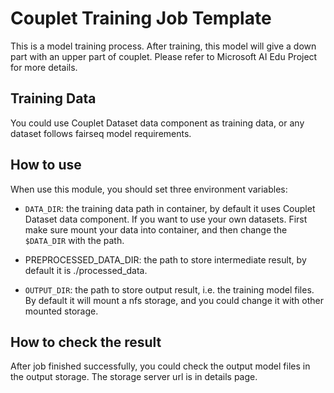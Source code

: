 # Couplet Training Job Template

This is a model training process. After training, this model will give a down part with an upper part of couplet. Please refer to Microsoft AI Edu Project for more details.

## Training Data

You could use Couplet Dataset data component as training data, or any dataset follows fairseq model requirements.

## How to use

When use this module, you should set three environment variables:

- ```DATA_DIR```: the training data path in container, by default it uses Couplet Dataset data component. If you want to use your own datasets. First make sure mount your data into container, and then change the ```$DATA_DIR``` with the path.

- PREPROCESSED_DATA_DIR: the path to store intermediate result, by default it is ./processed_data.

- ```OUTPUT_DIR```: the path to store output result, i.e. the training model files. By default it will mount a nfs storage, and you could change it with other mounted storage.

## How to check the result

After job finished successfully, you could check the output model files in the output storage. The storage server url is in details page.
